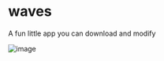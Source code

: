 # waves
A fun little app you can download and modify

![image](https://github.com/TheExoteric/waves/assets/1014630/215397cc-6a0f-4865-a186-648868eb4521)
